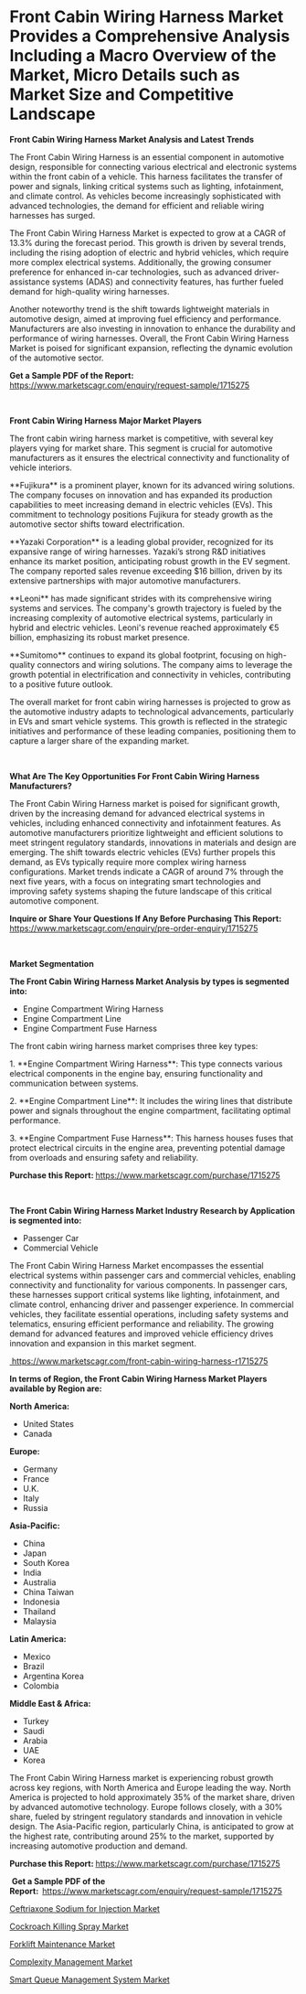 <p><h1>Front Cabin Wiring Harness Market Provides a Comprehensive Analysis Including a Macro Overview of the Market, Micro Details such as Market Size and Competitive Landscape</h1></p><p><strong>Front Cabin Wiring Harness Market Analysis and Latest Trends</strong></p>
<p><p>The Front Cabin Wiring Harness is an essential component in automotive design, responsible for connecting various electrical and electronic systems within the front cabin of a vehicle. This harness facilitates the transfer of power and signals, linking critical systems such as lighting, infotainment, and climate control. As vehicles become increasingly sophisticated with advanced technologies, the demand for efficient and reliable wiring harnesses has surged.</p><p>The Front Cabin Wiring Harness Market is expected to grow at a CAGR of 13.3% during the forecast period. This growth is driven by several trends, including the rising adoption of electric and hybrid vehicles, which require more complex electrical systems. Additionally, the growing consumer preference for enhanced in-car technologies, such as advanced driver-assistance systems (ADAS) and connectivity features, has further fueled demand for high-quality wiring harnesses.</p><p>Another noteworthy trend is the shift towards lightweight materials in automotive design, aimed at improving fuel efficiency and performance. Manufacturers are also investing in innovation to enhance the durability and performance of wiring harnesses. Overall, the Front Cabin Wiring Harness Market is poised for significant expansion, reflecting the dynamic evolution of the automotive sector.</p></p>
<p><strong>Get a Sample PDF of the Report:&nbsp;</strong> <a href="https://www.marketscagr.com/enquiry/request-sample/1715275?utm_campaign=1610&utm_medium=2&utm_source=Github&utm_content=ia&utm_term=23102024&utm_id=front-cabin-wiring-harness">https://www.marketscagr.com/enquiry/request-sample/1715275</a></p>
<p>&nbsp;</p>
<p><strong>Front Cabin Wiring Harness Major Market Players</strong></p>
<p><p>The front cabin wiring harness market is competitive, with several key players vying for market share. This segment is crucial for automotive manufacturers as it ensures the electrical connectivity and functionality of vehicle interiors.</p><p>**Fujikura** is a prominent player, known for its advanced wiring solutions. The company focuses on innovation and has expanded its production capabilities to meet increasing demand in electric vehicles (EVs). This commitment to technology positions Fujikura for steady growth as the automotive sector shifts toward electrification.</p><p>**Yazaki Corporation** is a leading global provider, recognized for its expansive range of wiring harnesses. Yazaki’s strong R&D initiatives enhance its market position, anticipating robust growth in the EV segment. The company reported sales revenue exceeding $16 billion, driven by its extensive partnerships with major automotive manufacturers.</p><p>**Leoni** has made significant strides with its comprehensive wiring systems and services. The company's growth trajectory is fueled by the increasing complexity of automotive electrical systems, particularly in hybrid and electric vehicles. Leoni's revenue reached approximately €5 billion, emphasizing its robust market presence.</p><p>**Sumitomo** continues to expand its global footprint, focusing on high-quality connectors and wiring solutions. The company aims to leverage the growth potential in electrification and connectivity in vehicles, contributing to a positive future outlook.</p><p>The overall market for front cabin wiring harnesses is projected to grow as the automotive industry adapts to technological advancements, particularly in EVs and smart vehicle systems. This growth is reflected in the strategic initiatives and performance of these leading companies, positioning them to capture a larger share of the expanding market.</p></p>
<p>&nbsp;</p>
<p><strong>What Are The Key Opportunities For Front Cabin Wiring Harness Manufacturers?</strong></p>
<p><p>The Front Cabin Wiring Harness market is poised for significant growth, driven by the increasing demand for advanced electrical systems in vehicles, including enhanced connectivity and infotainment features. As automotive manufacturers prioritize lightweight and efficient solutions to meet stringent regulatory standards, innovations in materials and design are emerging. The shift towards electric vehicles (EVs) further propels this demand, as EVs typically require more complex wiring harness configurations. Market trends indicate a CAGR of around 7% through the next five years, with a focus on integrating smart technologies and improving safety systems shaping the future landscape of this critical automotive component.</p></p>
<p><strong>Inquire or Share Your Questions If Any Before Purchasing This Report:</strong> <a href="https://www.marketscagr.com/enquiry/pre-order-enquiry/1715275?utm_campaign=1610&utm_medium=2&utm_source=Github&utm_content=ia&utm_term=23102024&utm_id=front-cabin-wiring-harness">https://www.marketscagr.com/enquiry/pre-order-enquiry/1715275</a></p>
<p>&nbsp;</p>
<p><strong>Market Segmentation</strong></p>
<p><strong>The Front Cabin Wiring Harness Market Analysis by types is segmented into:</strong></p>
<p><ul><li>Engine Compartment Wiring Harness</li><li>Engine Compartment Line</li><li>Engine Compartment Fuse Harness</li></ul></p>
<p><p>The front cabin wiring harness market comprises three key types: </p><p>1. **Engine Compartment Wiring Harness**: This type connects various electrical components in the engine bay, ensuring functionality and communication between systems. </p><p>2. **Engine Compartment Line**: It includes the wiring lines that distribute power and signals throughout the engine compartment, facilitating optimal performance.</p><p>3. **Engine Compartment Fuse Harness**: This harness houses fuses that protect electrical circuits in the engine area, preventing potential damage from overloads and ensuring safety and reliability.</p></p>
<p><strong>Purchase this Report:&nbsp;</strong><a href="https://www.marketscagr.com/purchase/1715275?utm_campaign=1610&utm_medium=2&utm_source=Github&utm_content=ia&utm_term=23102024&utm_id=front-cabin-wiring-harness">https://www.marketscagr.com/purchase/1715275</a></p>
<p>&nbsp;</p>
<p><strong>The Front Cabin Wiring Harness Market Industry Research by Application is segmented into:</strong></p>
<p><ul><li>Passenger Car</li><li>Commercial Vehicle</li></ul></p>
<p><p>The Front Cabin Wiring Harness Market encompasses the essential electrical systems within passenger cars and commercial vehicles, enabling connectivity and functionality for various components. In passenger cars, these harnesses support critical systems like lighting, infotainment, and climate control, enhancing driver and passenger experience. In commercial vehicles, they facilitate essential operations, including safety systems and telematics, ensuring efficient performance and reliability. The growing demand for advanced features and improved vehicle efficiency drives innovation and expansion in this market segment.</p></p>
<p><a href="https://www.marketscagr.com/front-cabin-wiring-harness-r1715275?utm_campaign=1610&utm_medium=2&utm_source=Github&utm_content=ia&utm_term=23102024&utm_id=front-cabin-wiring-harness">&nbsp;https://www.marketscagr.com/front-cabin-wiring-harness-r1715275</a></p>
<p><strong>In terms of Region, the Front Cabin Wiring Harness Market Players available by Region are:</strong></p>
<p>
    <p> <strong> North America: </strong>
        <ul>
            <li>United States</li>
            <li>Canada</li>
        </ul>
        </p> 
    <p> <strong> Europe: </strong>
        <ul>
            <li>Germany</li>
            <li>France</li>
            <li>U.K.</li>
            <li>Italy</li>
            <li>Russia</li>
        </ul>
        </p> 
    <p> <strong> Asia-Pacific: </strong>
        <ul>
            <li>China</li>
            <li>Japan</li>
            <li>South Korea</li>
            <li>India</li>
            <li>Australia</li>
            <li>China Taiwan</li>
            <li>Indonesia</li>
            <li>Thailand</li>
            <li>Malaysia</li>
        </ul>
        </p> 
    <p> <strong> Latin America: </strong>
        <ul>
            <li>Mexico</li>
            <li>Brazil</li>
            <li>Argentina Korea</li>
            <li>Colombia</li>
        </ul>
        </p> 
    <p> <strong> Middle East & Africa: </strong>
        <ul>
            <li>Turkey</li>
            <li>Saudi</li>
            <li>Arabia</li>
            <li>UAE</li>
            <li>Korea</li>
        </ul>
    </p>
    </p>
<p><p>The Front Cabin Wiring Harness market is experiencing robust growth across key regions, with North America and Europe leading the way. North America is projected to hold approximately 35% of the market share, driven by advanced automotive technology. Europe follows closely, with a 30% share, fueled by stringent regulatory standards and innovation in vehicle design. The Asia-Pacific region, particularly China, is anticipated to grow at the highest rate, contributing around 25% to the market, supported by increasing automotive production and demand.</p></p>
<p><strong>Purchase this Report: </strong><a href="https://www.marketscagr.com/purchase/1715275?utm_campaign=1610&utm_medium=2&utm_source=Github&utm_content=ia&utm_term=23102024&utm_id=front-cabin-wiring-harness">https://www.marketscagr.com/purchase/1715275</a></p>
<p>&nbsp;<strong>Get a Sample PDF of the Report:&nbsp;&nbsp;</strong><a href="https://www.marketscagr.com/enquiry/request-sample/1715275?utm_campaign=1610&utm_medium=2&utm_source=Github&utm_content=ia&utm_term=23102024&utm_id=front-cabin-wiring-harness">https://www.marketscagr.com/enquiry/request-sample/1715275</a></p>
<p><strong></strong></p>
<p><p><a href="https://www.linkedin.com/pulse/global-ceftriaxone-sodium-injection-market-focus-application-jko0f?utm_campaign=1610&utm_medium=2&utm_source=Github&utm_content=ia&utm_term=23102024&utm_id=front-cabin-wiring-harness">Ceftriaxone Sodium for Injection Market</a></p><p><a href="https://www.linkedin.com/pulse/future-ready-strategic-insights-global-cockroach-killing-aph3f?utm_campaign=1610&utm_medium=2&utm_source=Github&utm_content=ia&utm_term=23102024&utm_id=front-cabin-wiring-harness">Cockroach Killing Spray Market</a></p><p><a href="https://www.linkedin.com/pulse/strategic-roadmap-global-forklift-maintenance-market-insights-2pwpc?utm_campaign=1610&utm_medium=2&utm_source=Github&utm_content=ia&utm_term=23102024&utm_id=front-cabin-wiring-harness">Forklift Maintenance Market</a></p><p><a href="https://www.linkedin.com/pulse/navigating-complexity-management-market-expert-analysis-forecast-mjq9c?utm_campaign=1610&utm_medium=2&utm_source=Github&utm_content=ia&utm_term=23102024&utm_id=front-cabin-wiring-harness">Complexity Management Market</a></p><p><a href="https://www.linkedin.com/pulse/smart-queue-management-system-market-trends-strategic-insights-jbbnc?utm_campaign=1610&utm_medium=2&utm_source=Github&utm_content=ia&utm_term=23102024&utm_id=front-cabin-wiring-harness">Smart Queue Management System Market</a></p></p>